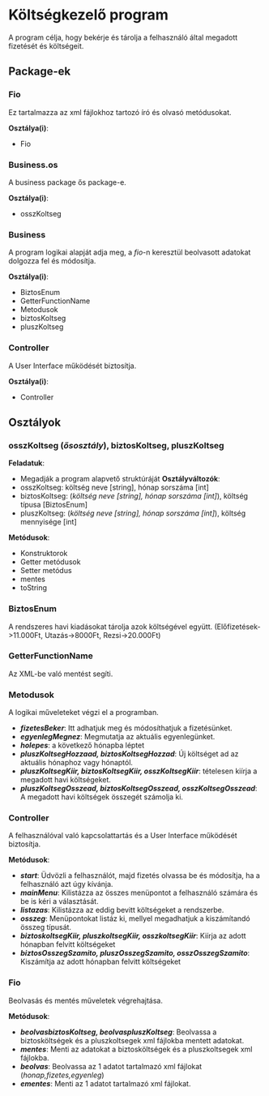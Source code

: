 # Költségkezelő program
A program célja, hogy bekérje és tárolja a felhasználó által megadott fizetését és költségeit.
## Package-ek
### Fio
Ez tartalmazza az xml fájlokhoz tartozó író és olvasó metódusokat.

**Osztálya(i)**: 
- Fio
### Business.os
A business package ős package-e.

**Osztálya(i)**: 
- osszKoltseg
### Business
A program logikai alapját adja meg, a *fio*-n keresztül beolvasott adatokat dolgozza fel és módosítja.

**Osztálya(i)**: 
- BiztosEnum
- GetterFunctionName
- Metodusok
- biztosKoltseg
- pluszKoltseg
### Controller
A User Interface működését biztosítja.

**Osztálya(i)**: 
- Controller

## Osztályok
### osszKoltseg (*ősosztály*), biztosKoltseg, pluszKoltseg
**Feladatuk**:
- Megadják a program alapvető struktúráját 
**Osztályváltozók**:
- osszKoltseg: költség neve [string], hónap sorszáma [int]
- biztosKoltseg: (*költség neve [string], hónap sorszáma [int]*), költség típusa [BiztosEnum]
- pluszKoltseg: (*költség neve [string], hónap sorszáma [int]*), költség mennyisége [int]

**Metódusok**:
- Konstruktorok
- Getter metódusok
- Setter metódus
- mentes
- toString

### BiztosEnum
A rendszeres havi kiadásokat tárolja azok költségével együtt. (Előfizetések->11.000Ft, Utazás->8000Ft, Rezsi->20.000Ft)

### GetterFunctionName
Az XML-be való mentést segíti.

### Metodusok
A logikai műveleteket végzi el a programban.

- ***fizetesBeker***: Itt adhatjuk meg és módosíthatjuk a fizetésünket.
- ***egyenlegMegnez***: Megmutatja az aktuális egyenlegünket.
- ***holepes***: a következő hónapba léptet
- ***pluszKoltsegHozzaad, biztosKoltsegHozzad***: Új költséget ad az aktuális hónaphoz vagy hónaptól.
- ***pluszKoltsegKiir, biztosKoltsegKiir, osszKoltsegKiir***: tételesen kiírja a megadott havi költségeket.
- ***pluszKoltsegOsszead, biztosKoltsegOsszead, osszKoltsegOsszead***: A megadott havi költségek összegét számolja ki.
### Controller
A felhasználóval való kapcsolattartás és a User Interface működését biztosítja.

**Metódusok**:
- ***start***: Üdvözli a felhasználót, majd fizetés olvassa be és módosítja, ha a felhasználó azt úgy kívánja.
- ***mainMenu***: Kilistázza az összes menüpontot a felhasználó számára és be is kéri a választását.
- ***listazas***: Kilistázza az eddig bevitt költségeket a rendszerbe.
- ***osszeg***: Menüpontokat listáz ki, mellyel megadhatjuk a kiszámítandó összeg típusát.
- ***biztoskoltsegKiir, pluszkoltsegKiir, osszkoltsegKiir***: Kiírja az adott hónapban felvitt költségeket
- ***biztosOsszegSzamito, pluszOsszegSzamito, osszOsszegSzamito***: Kiszámítja az adott hónapban felvitt költségeket

### Fio
Beolvasás és mentés műveletek végrehajtása.

**Metódusok**:
- ***beolvasbiztosKoltseg, beolvaspluszKoltseg***: Beolvassa a biztosköltségek és a pluszkoltsegek xml fájlokba mentett adatokat.
- ***mentes***: Menti az adatokat a biztosköltségek és a pluszkoltsegek xml fájlokba.
- ***beolvas***: Beolvassa az 1 adatot tartalmazó xml fájlokat (*honap,fizetes,egyenleg*)
- ***ementes***: Menti az 1 adatot tartalmazó xml fájlokat.
